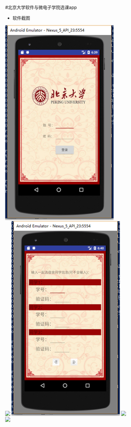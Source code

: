 #北京大学软件与微电子学院选课app


- 软件截图

![](https://github.com/joaming/SelectDormitory/blob/master/img/1.png "登录页")  
![](https://github.com/joaming/SelectDormitory/blob/master/img/2.png"个人信息页")
![](https://github.com/joaming/SelectDormitory/blob/master/img/3.png "共同选宿舍") 
![](https://github.com/joaming/SelectDormitory/blob/master/img/4.png"查询剩余床位数页")  
![](https://github.com/joaming/SelectDormitory/blob/master/img/5.png"选择楼号") 
